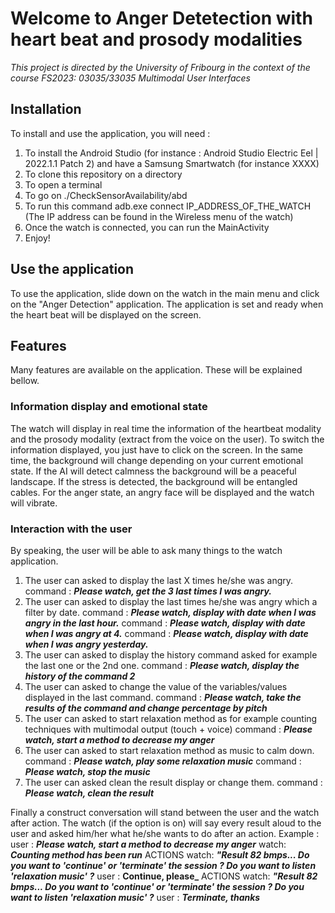 # Welcome to Anger Detetection with heart beat and prosody modalities
*This project is directed by the University of Fribourg in the context of the course FS2023: 03035/33035 Multimodal User Interfaces*

## Installation
To install and use the application, you will need :
1) To install the Android Studio (for instance : Android Studio Electric Eel | 2022.1.1 Patch 2) and have a Samsung Smartwatch (for instance XXXX)
2) To clone this repository on a directory
3) To open a terminal
4) To go on ./CheckSensorAvailability/abd
5) To run this command adb.exe connect IP_ADDRESS_OF_THE_WATCH (The IP address can be found in the Wireless menu of the watch)
6) Once the watch is connected, you can run the MainActivity
7) Enjoy!

## Use the application
To use the application, slide down on the watch in the main menu and click on the "Anger Detection" application. The application is set and ready when the heart beat will be displayed on the screen.

## Features
Many features are available on the application. These will be explained bellow.

### Information display and emotional state
The watch will display in real time the information of the heartbeat modality and the prosody modality (extract from the voice on the user). To switch the information displayed, you just have to click on the screen.
In the same time, the background will change depending on your current emotional state. If the AI will detect calmness the background will be a peaceful landscape. If the stress is detected, the background will be entangled cables. For the anger state, an angry face will be displayed and the watch will vibrate.

### Interaction with the user
By speaking, the user will be able to ask many things to the watch application.
1) The user can asked to display the last X times he/she was angry.
    command : **_Please watch, get the 3 last times I was angry._**
2) The user can asked to display the last times he/she was angry which a filter by date.
    command : **_Please watch, display with date when I was angry in the last hour._**
    command : **_Please watch, display with date when I was angry at 4._**
    command : **_Please watch, display with date when I was angry yesterday._**
3) The user can asked to display the history command asked for example the last one or the 2nd one.
    command : **_Please watch, display the history of the command 2_**
4) The user can asked to change the value of the variables/values displayed in the last command.
    command : **_Please watch, take the results of the command and change percentage by pitch_**
5) The user can asked to start relaxation method as for example counting techniques with multimodal output (touch + voice)
    command : **_Please watch, start a method to decrease my anger_**
6) The user can asked to start relaxation method as music to calm down.
    command : **_Please watch, play some relaxation music_**
    command : **_Please watch, stop the music_**
7) The user can asked clean the result display or change them.
    command : **_Please watch, clean the result_**
    
Finally a construct conversation will stand between the user and the watch after action. The watch (if the option is on) will say every result aloud to the user and asked him/her what he/she wants to do after an action.
Example : 
    user : **_Please watch, start a method to decrease my anger_**
    watch: **_Counting method has been run_**
    ACTIONS
    watch: **_"Result 82 bmps... Do you want to 'continue' or 'terminate' the session ? Do you want to listen 'relaxation music' ?_**
    user : **Continue, please_**
    ACTIONS
    watch: **_"Result 82 bmps... Do you want to 'continue' or 'terminate' the session ? Do you want to listen 'relaxation music' ?_**
    user : **_Terminate, thanks_**



